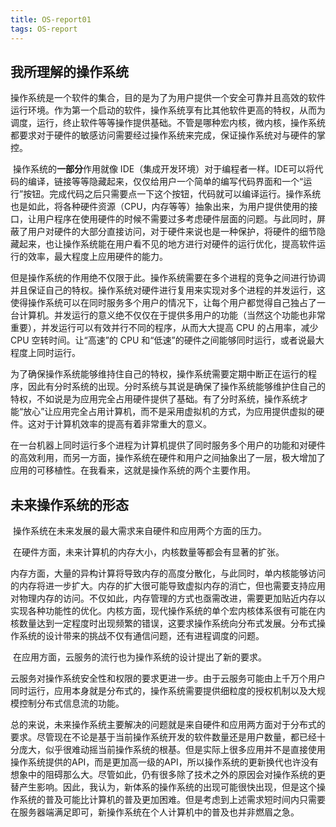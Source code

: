```yaml
---
title: OS-report01
tags: OS-report
---
```


<!--more-->
## 我所理解的操作系统

​	操作系统是一个软件的集合，目的是为了为用户提供一个安全可靠并且高效的软件运行环境。作为第一个启动的软件，操作系统享有比其他软件更高的特权，从而为调度，运行，终止软件等等操作提供基础。不管是哪种宏内核，微内核，操作系统都要求对于硬件的敏感访问需要经过操作系统来完成，保证操作系统对与硬件的掌控。

​	操作系统的**一部分**作用就像 IDE（集成开发环境）对于编程者一样。IDE可以将代码的编译，链接等等隐藏起来，仅仅给用户一个简单的编写代码界面和一个“运行”按钮。完成代码之后只需要点一下这个按钮，代码就可以编译运行。操作系统也是如此，将各种硬件资源（CPU，内存等等）抽象出来，为用户提供使用的接口，让用户程序在使用硬件的时候不需要过多考虑硬件层面的问题。与此同时，屏蔽了用户对硬件的大部分直接访问，对于硬件来说也是一种保护，将硬件的细节隐藏起来，也让操作系统能在用户看不见的地方进行对硬件的运行优化，提高软件运行的效率，最大程度上应用硬件的能力。

​	但是操作系统的作用绝不仅限于此。操作系统需要在多个进程的竞争之间进行协调并且保证自己的特权。操作系统对硬件进行复用来实现对多个进程的并发运行，这使得操作系统可以在同时服务多个用户的情况下，让每个用户都觉得自己独占了一台计算机。并发运行的意义绝不仅仅在于提供多用户的功能（当然这个功能也非常重要），并发运行可以有效并行不同的程序，从而大大提高 CPU 的占用率，减少CPU 空转时间。让“高速”的 CPU 和“低速”的硬件之间能够同时运行，或者说最大程度上同时运行。

​	为了确保操作系统能够维持住自己的特权，操作系统需要定期中断正在运行的程序，因此有分时系统的出现。分时系统与其说是确保了操作系统能够维护住自己的特权，不如说是为应用完全占用硬件提供了基础。有了分时系统，操作系统才能“放心”让应用完全占用计算机，而不是采用虚拟机的方式，为应用提供虚拟的硬件。这对于计算机效率的提高有着非常重大的意义。

​	在一台机器上同时运行多个进程为计算机提供了同时服务多个用户的功能和对硬件的高效利用，而另一方面，操作系统在硬件和用户之间抽象出了一层，极大增加了应用的可移植性。在我看来，这就是操作系统的两个主要作用。

## 未来操作系统的形态

​	操作系统在未来发展的最大需求来自硬件和应用两个方面的压力。

​	在硬件方面，未来计算机的内存大小，内核数量等都会有显著的扩张。

​	内存方面，大量的异构计算将导致内存的高度分散化，与此同时，单内核能够访问的内存将进一步扩大。内存的扩大很可能导致虚拟内存的消亡，但也需要支持应用对物理内存的访问。不仅如此，内存管理的方式也亟需改进，需要更加贴近内存以实现各种功能性的优化。内核方面，现代操作系统的单个宏内核体系很有可能在内核数量达到一定程度时出现频繁的错误，这要求操作系统向分布式发展。分布式操作系统的设计带来的挑战不仅有通信问题，还有进程调度的问题。

​	在应用方面，云服务的流行也为操作系统的设计提出了新的要求。

​	云服务对操作系统安全性和权限的要求更进一步。由于云服务可能由上千万个用户同时运行，应用本身就是分布式的，操作系统需要提供细粒度的授权机制以及大规模控制分布式信息流的功能。

​	总的来说，未来操作系统主要解决的问题就是来自硬件和应用两方面对于分布式的要求。尽管现在不论是基于当前操作系统开发的软件数量还是用户数量，都已经十分庞大，似乎很难动摇当前操作系统的根基。但是实际上很多应用并不是直接使用操作系统提供的API，而是更加高一级的API，所以操作系统的更新换代也许没有想象中的阻碍那么大。尽管如此，仍有很多除了技术之外的原因会对操作系统的更替产生影响。因此，我认为，新体系的操作系统的出现可能很快出现，但是这个操作系统的普及可能比计算机的普及更加困难。但是考虑到上述需求短时间内只需要在服务器端满足即可，新操作系统在个人计算机中的普及也并非燃眉之急。